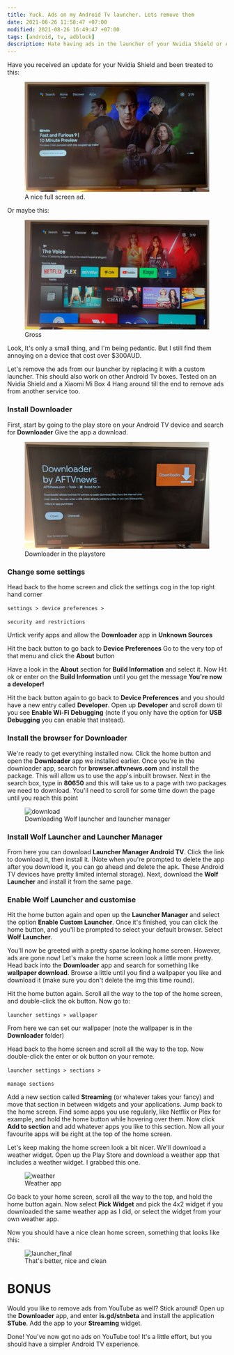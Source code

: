 ```yaml
---
title: Yuck. Ads on my Android Tv launcher. Lets remove them
date: 2021-08-26 11:58:47 +07:00
modified: 2021-08-26 16:49:47 +07:00
tags: [android, tv, adblock]
description: Hate having ads in the launcher of your Nvidia Shield or Android Tv
---
```


Have you received an update for your Nvidia Shield and been treated to this:

<figure>
<img src="ad.jpg" alt="eww">
<figcaption>A nice full screen ad.</figcaption>
</figure>

Or maybe this:

<figure>
<img src="add.jpg" alt="eww2">
<figcaption>Gross</figcaption>
</figure>

Look, It's only a small thing, and I'm being pedantic. But I still find them annoying on a device that cost over $300AUD.

Let's remove the ads from our launcher by replacing it with a custom launcher.
This should also work on other Android Tv boxes. Tested on an Nvidia Shield and a Xiaomi Mi Box 4
Hang around till the end to remove ads from another service too.

### Install Downloader
First, start by going to the play store on your Android TV device and search for **Downloader**
Give the app a download.

<figure>
<img src="downloader_playstore.jpg" alt="downloader_playstore">
<figcaption>Downloader in the playstore</figcaption>
</figure>

### Change some settings
Head back to the home screen and click the settings cog in the top right hand corner

```settings > device preferences >``` 

```security and restrictions```

Untick verify apps
and allow the **Downloader** app in **Unknown Sources**

Hit the back button to go back to **Device Preferences**
Go to the very top of that menu and click the **About** button

Have a look in the **About** section for **Build Information** and select it.
Now Hit ok or enter on the **Build Information** until you get the message **You're now a developer!**

Hit the back button again to go back to **Device Preferences** and you should have a new entry called **Developer**.
Open up **Developer** and scroll down til you see **Enable Wi-Fi Debugging**
(note if you only have the option for **USB Debugging** you can enable that instead).

### Install the browser for Downloader
We're ready to get everything installed now. Click the home button and open the **Downloader** app we installed earlier.
Once you're in the downloader app, search for **browser.aftvnews.com** and install the package. This will allow us to use the app's inbuilt browser.
Next in the search box, type in **80650** and this will take us to a page with two packages we need to download.
You'll need to scroll for some time down the page until you reach this point

<figure>
<img src="download.jpg" alt="download">
<figcaption>Downloading Wolf launcher and launcher manager</figcaption>
</figure>

### Install Wolf Launcher and Launcher Manager
From here you can download **Launcher Manager Android TV**. Click the link to download it, then install it.
(Note when you're prompted to delete the app after you download it, you can go ahead and delete the apk. These Android TV devices have pretty limited internal storage).
Next, download the **Wolf Launcher** and install it from the same page.

### Enable Wolf Launcher and customise
Hit the home button again and open up the **Launcher Manager** and select the option **Enable Custom Launcher**.
Once it's finished, you can click the home button, and you'll be prompted to select your default browser. Select **Wolf Launcher**.

You'll now be greeted with a pretty sparse looking home screen. However, ads are gone now! Let's make the home screen look a little more pretty. Head back into the **Downloader** app and search for something like **wallpaper download**. Browse a little until you find a wallpaper you like and download it (make sure you don't delete the img this time round).

Hit the home button again. Scroll all the way to the top of the home screen, and double-click the ok button. Now go to:

```launcher settings > wallpaper```

From here we can set our wallpaper (note the wallpaper is in the **Downloader** folder)

Head back to the home screen and scroll all the way to the top. Now double-click the enter or ok button on your remote.

```launcher settings > sections >``` 

```manage sections```

Add a new section called **Streaming** (or whatever takes your fancy) and move that section in between widgets and your applications.
Jump back to the home screen. Find some apps you use regularly, like Netflix or Plex for example, and hold the home button while hovering over them. Now click **Add to section** and add whatever apps you like to this section. Now all your favourite apps will be right at the top of the home screen.

Let's keep making the home screen look a bit nicer. We'll download a weather widget.
Open up the Play Store and download a weather app that includes a weather widget. I grabbed this one.

<figure>
<img src="weather.jpg" alt="weather">
<figcaption>Weather app</figcaption>
</figure>

Go back to your home screen, scroll all the way to the top, and hold the home button again. Now select **Pick Widget** and pick the 4x2 widget if you downloaded the same weather app as I did, or select the widget from your own weather app.

Now you should have a nice clean home screen, something that looks like this:

<figure>
<img src="final_launcher.jpg" alt="launcher_final">
<figcaption>That's better, nice and clean</figcaption>
</figure>

# BONUS
Would you like to remove ads from YouTube as well? Stick around!
Open up the **Downloader** app, and enter **is.gd/stnbeta** and install the application **STube**.
Add the app to your **Streaming** widget.

Done! You've now got no ads on YouTube too!
It's a little effort, but you should have a simpler Android TV experience.


